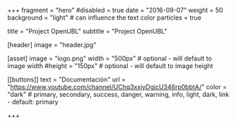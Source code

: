 +++
fragment = "hero"
#disabled = true
date = "2016-09-07"
weight = 50
background = "light" # can influence the text color
particles = true

title = "Project OpenUBL"
subtitle = "Project OpenUBL"

[header]
  image = "header.jpg"

[asset]
  image = "logo.png"
  width = "500px" # optional - will default to image width
  #height = "150px" # optional - will default to image height

[[buttons]]
  text = "Documentación"
  url = "https://www.youtube.com/channel/UChq3xxjyDgjcU346rp0bbtA/"
  color = "dark" # primary, secondary, success, danger, warning, info, light, dark, link - default: primary

+++

